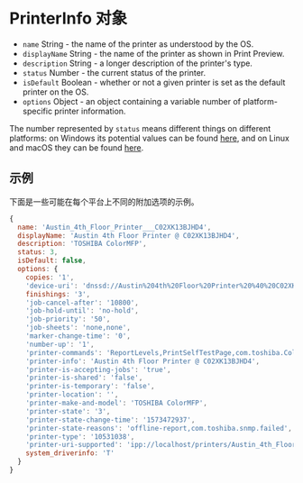 # PrinterInfo 对象

* `name` String - the name of the printer as understood by the OS.
* `displayName` String - the name of the printer as shown in Print Preview.
* `description` String - a longer description of the printer's type.
* `status` Number - the current status of the printer.
* `isDefault` Boolean - whether or not a given printer is set as the default printer on the OS.
* `options` Object - an object containing a variable number of platform-specific printer information.

The number represented by `status` means different things on different platforms: on Windows its potential values can be found [here](https://docs.microsoft.com/en-us/windows/win32/printdocs/printer-info-2), and on Linux and macOS they can be found [here](https://www.cups.org/doc/cupspm.html).

## 示例

下面是一些可能在每个平台上不同的附加选项的示例。

```javascript
{
  name: 'Austin_4th_Floor_Printer___C02XK13BJHD4',
  displayName: 'Austin 4th Floor Printer @ C02XK13BJHD4',
  description: 'TOSHIBA ColorMFP',
  status: 3,
  isDefault: false,
  options: {
    copies: '1',
    'device-uri': 'dnssd://Austin%204th%20Floor%20Printer%20%40%20C02XK13BJHD4._ipps._tcp.local./?uuid=71687f1e-1147-3274-6674-22de61b110bd',
    finishings: '3',
    'job-cancel-after': '10800',
    'job-hold-until': 'no-hold',
    'job-priority': '50',
    'job-sheets': 'none,none',
    'marker-change-time': '0',
    'number-up': '1',
    'printer-commands': 'ReportLevels,PrintSelfTestPage,com.toshiba.ColourProfiles.update,com.toshiba.EFiling.update,com.toshiba.EFiling.checkPassword',
    'printer-info': 'Austin 4th Floor Printer @ C02XK13BJHD4',
    'printer-is-accepting-jobs': 'true',
    'printer-is-shared': 'false',
    'printer-is-temporary': 'false',
    'printer-location': '',
    'printer-make-and-model': 'TOSHIBA ColorMFP',
    'printer-state': '3',
    'printer-state-change-time': '1573472937',
    'printer-state-reasons': 'offline-report,com.toshiba.snmp.failed',
    'printer-type': '10531038',
    'printer-uri-supported': 'ipp://localhost/printers/Austin_4th_Floor_Printer___C02XK13BJHD4',
    system_driverinfo: 'T'
  }
}
```
